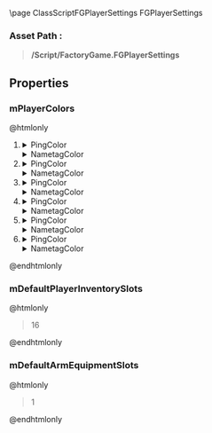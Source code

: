 \page ClassScriptFGPlayerSettings FGPlayerSettings
### Asset Path :
<b><blockquote>/Script/FactoryGame.FGPlayerSettings</blockquote></b>
## Properties

### mPlayerColors
@htmlonly
<ol>
<li>
<details>
 <summary>PingColor</summary>
<details>
 <summary>R</summary>
<blockquote>0.0051819998770952225</blockquote>
</details>
<details>
 <summary>G</summary>
<blockquote>0.3915730118751526</blockquote>
</details>
<details>
 <summary>B</summary>
<blockquote>0.25415199995040894</blockquote>
</details>
<details>
 <summary>A</summary>
<blockquote>1</blockquote>
</details>
</details>
<details>
 <summary>NametagColor</summary>
<details>
 <summary>R</summary>
<blockquote>0.0051819998770952225</blockquote>
</details>
<details>
 <summary>G</summary>
<blockquote>0.3915730118751526</blockquote>
</details>
<details>
 <summary>B</summary>
<blockquote>0.25415199995040894</blockquote>
</details>
<details>
 <summary>A</summary>
<blockquote>1</blockquote>
</details>
</details>
</li>
<li>
<details>
 <summary>PingColor</summary>
<details>
 <summary>R</summary>
<blockquote>0.7835379838943481</blockquote>
</details>
<details>
 <summary>G</summary>
<blockquote>0.2917709946632385</blockquote>
</details>
<details>
 <summary>B</summary>
<blockquote>0.05951099842786789</blockquote>
</details>
<details>
 <summary>A</summary>
<blockquote>1</blockquote>
</details>
</details>
<details>
 <summary>NametagColor</summary>
<details>
 <summary>R</summary>
<blockquote>0.7835379838943481</blockquote>
</details>
<details>
 <summary>G</summary>
<blockquote>0.2917709946632385</blockquote>
</details>
<details>
 <summary>B</summary>
<blockquote>0.05951099842786789</blockquote>
</details>
<details>
 <summary>A</summary>
<blockquote>1</blockquote>
</details>
</details>
</li>
<li>
<details>
 <summary>PingColor</summary>
<details>
 <summary>R</summary>
<blockquote>0.8468729853630066</blockquote>
</details>
<details>
 <summary>G</summary>
<blockquote>0.2422810047864914</blockquote>
</details>
<details>
 <summary>B</summary>
<blockquote>0.5711249709129333</blockquote>
</details>
<details>
 <summary>A</summary>
<blockquote>1</blockquote>
</details>
</details>
<details>
 <summary>NametagColor</summary>
<details>
 <summary>R</summary>
<blockquote>0.8468729853630066</blockquote>
</details>
<details>
 <summary>G</summary>
<blockquote>0.2422810047864914</blockquote>
</details>
<details>
 <summary>B</summary>
<blockquote>0.5711249709129333</blockquote>
</details>
<details>
 <summary>A</summary>
<blockquote>1</blockquote>
</details>
</details>
</li>
<li>
<details>
 <summary>PingColor</summary>
<details>
 <summary>R</summary>
<blockquote>0.8962699770927429</blockquote>
</details>
<details>
 <summary>G</summary>
<blockquote>0.17788800597190857</blockquote>
</details>
<details>
 <summary>B</summary>
<blockquote>0.16513200104236603</blockquote>
</details>
<details>
 <summary>A</summary>
<blockquote>1</blockquote>
</details>
</details>
<details>
 <summary>NametagColor</summary>
<details>
 <summary>R</summary>
<blockquote>0.8962699770927429</blockquote>
</details>
<details>
 <summary>G</summary>
<blockquote>0.17788800597190857</blockquote>
</details>
<details>
 <summary>B</summary>
<blockquote>0.16513200104236603</blockquote>
</details>
<details>
 <summary>A</summary>
<blockquote>1</blockquote>
</details>
</details>
</li>
<li>
<details>
 <summary>PingColor</summary>
<details>
 <summary>R</summary>
<blockquote>0.3864299952983856</blockquote>
</details>
<details>
 <summary>G</summary>
<blockquote>0.6375970244407654</blockquote>
</details>
<details>
 <summary>B</summary>
<blockquote>0.17788800597190857</blockquote>
</details>
<details>
 <summary>A</summary>
<blockquote>1</blockquote>
</details>
</details>
<details>
 <summary>NametagColor</summary>
<details>
 <summary>R</summary>
<blockquote>0.3864299952983856</blockquote>
</details>
<details>
 <summary>G</summary>
<blockquote>0.6375970244407654</blockquote>
</details>
<details>
 <summary>B</summary>
<blockquote>0.17788800597190857</blockquote>
</details>
<details>
 <summary>A</summary>
<blockquote>1</blockquote>
</details>
</details>
</li>
<li>
<details>
 <summary>PingColor</summary>
<details>
 <summary>R</summary>
<blockquote>0.1589609980583191</blockquote>
</details>
<details>
 <summary>G</summary>
<blockquote>0.5972020030021667</blockquote>
</details>
<details>
 <summary>B</summary>
<blockquote>0.715694010257721</blockquote>
</details>
<details>
 <summary>A</summary>
<blockquote>1</blockquote>
</details>
</details>
<details>
 <summary>NametagColor</summary>
<details>
 <summary>R</summary>
<blockquote>0.1589609980583191</blockquote>
</details>
<details>
 <summary>G</summary>
<blockquote>0.5972020030021667</blockquote>
</details>
<details>
 <summary>B</summary>
<blockquote>0.715694010257721</blockquote>
</details>
<details>
 <summary>A</summary>
<blockquote>1</blockquote>
</details>
</details>
</li>
</ol>
@endhtmlonly

### mDefaultPlayerInventorySlots
@htmlonly
<blockquote>16</blockquote>
@endhtmlonly

### mDefaultArmEquipmentSlots
@htmlonly
<blockquote>1</blockquote>
@endhtmlonly

